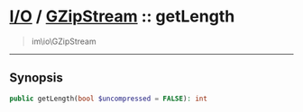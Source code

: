 # [I/O](io.md) / [GZipStream](io-GZipStream.md) :: getLength
 > im\io\GZipStream
____

## Synopsis
```php
public getLength(bool $uncompressed = FALSE): int
```
